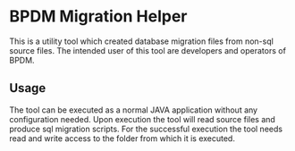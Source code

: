 # BPDM Migration Helper

This is a utility tool which created database migration files from non-sql source files.
The intended user of this tool are developers and operators of BPDM.

## Usage

The tool can be executed as a normal JAVA application without any configuration needed.
Upon execution the tool will read source files and produce sql migration scripts.
For the successful execution the tool needs read and write access to the folder from which it is executed.